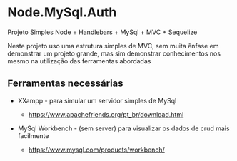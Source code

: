 # Node.MySql.Auth
Projeto Simples Node + Handlebars + MySql + MVC + Sequelize

Neste projeto uso uma estrutura simples de MVC, sem muita ênfase em demonstrar um projeto grande, mas sim demonstrar conhecimentos nos mesmo na utilização das ferramentas abordadas

## Ferramentas necessárias
* XXampp - para simular um servidor simples de MySql
    * https://www.apachefriends.org/pt_br/download.html

* MySql Workbench - (sem server) para visualizar os dados de crud mais facilmente
    * https://www.mysql.com/products/workbench/
